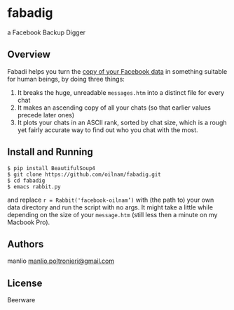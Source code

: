 # fabadig
a Facebook Backup Digger

Overview
--------
Fabadi helps you turn the [copy of your Facebook data](https://www.facebook.com/help/131112897028467/) in something suitable for human beings, by doing three things:

1. It breaks the huge, unreadable `messages.htm` into a distinct file for every chat
2. It makes an ascending copy of all your chats (so that earlier values precede later ones)
3. It plots your chats in an ASCII rank, sorted by chat size, which is a rough yet fairly accurate way to find out who you chat with the most.

Install and Running
-------------------
    $ pip install BeautifulSoup4
    $ git clone https://github.com/oilnam/fabadig.git
    $ cd fabadig
    $ emacs rabbit.py
  
and replace `r = Rabbit('facebook-oilnam’)` with (the path to) your own data directory and run the script with no args. It might take a little while depending on the size of your `message.htm` (still less then a minute on my Macbook Pro).

Authors
-------
manlio <manlio.poltronieri@gmail.com>

License
-------
Beerware

